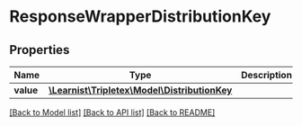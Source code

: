 # ResponseWrapperDistributionKey

## Properties
Name | Type | Description | Notes
------------ | ------------- | ------------- | -------------
**value** | [**\Learnist\Tripletex\Model\DistributionKey**](DistributionKey.md) |  | [optional] 

[[Back to Model list]](../../README.md#documentation-for-models) [[Back to API list]](../../README.md#documentation-for-api-endpoints) [[Back to README]](../../README.md)


